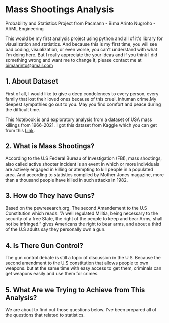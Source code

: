 # Mass Shootings Analysis

Probability and Statistics Project from Pacmann - Bima Arinto Nugroho - AI/ML Engineering

This would be my first analysis project using python and all of it's library for visualization and statistics. And because this is my first time, you will see bad coding, visualization, or even worse, you can't understand with what I'm doing here. But I really appreciate the your ideas and if you think I did something wrong and want me to change it, please contact me at bimaarinto@gmail.com

## 1.  About Dataset
First of all, I would like to give a deep condolences to every person, every family that lost their loved ones because of this cruel, inhuman crime.My deepest sympathies go out to you. May you find comfort and peace during the difficult time.

This Notebook is and exploratory analysis from a dataset of USA mass killings from 1966-2021. I got this dataset from Kaggle which you can get from this [Link](https://www.kaggle.com/datasets/zusmani/us-mass-shootings-last-50-years). 

## 2.  What is Mass Shootings?

According to the U.S Federal Bureau of Investigation (FBI), mass shootings, also called active shooter incident is an event in which or more individuals are actively engaged in killing or atempting to kill people in a populated area. And according to statistics compiled by Mother Jones magazine, more than a thousand people have killed in such attacks in 1982.

## 3. How do They have Guns?
Based on the pewresearch.org, The second Amandement to the U.S Constitution which reads: ”A well regulated Militia, being necessary to the security of a free State, the right of the people to keep and bear Arms, shall not be infringed.” gives Americans the right to bear arms, and about a third of the U.S adults say they personally own a gun.

## 4.  Is There Gun Control?

The gun control debate is still a topic of discussion in the U.S. Because the second amendment to the U.S constitution that allows people to own weapons. but at the same time with easy access to get them, criminals can get weapons easily and use them for crimes.

## 5. What Are we Trying to Achieve from This Analysis?
We are about to find out those questions below. I've been prepared all of the questions that related to statistics.
